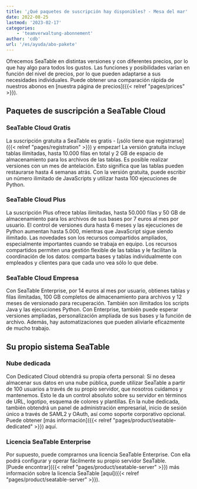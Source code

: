 ```yaml
---
title: '¿Qué paquetes de suscripción hay disponibles? - Mesa del mar'
date: 2022-08-25
lastmod: '2023-02-17'
categories:
    - 'teamverwaltung-abonnement'
author: 'cdb'
url: '/es/ayuda/abo-pakete'
---
```


Ofrecemos SeaTable en distintas versiones y con diferentes precios, por lo que hay algo para todos los gustos. Las funciones y posibilidades varían en función del nivel de precios, por lo que pueden adaptarse a sus necesidades individuales. Puede obtener una comparación rápida de nuestros abonos en [nuestra página de precios]({{< relref "pages/prices" >}}).

## Paquetes de suscripción a SeaTable Cloud

### SeaTable Cloud Gratis

La suscripción gratuita a SeaTable es gratis - [¡sólo tiene que registrarse]({{< relref "pages/registration" >}}) y empezar! La versión gratuita incluye tablas ilimitadas, hasta 10.000 filas en total y 2 GB de espacio de almacenamiento para los archivos de las tablas. Es posible realizar versiones con un mes de antelación. Esto significa que las tablas pueden restaurarse hasta 4 semanas atrás. Con la versión gratuita, puede escribir un número ilimitado de JavaScripts y utilizar hasta 100 ejecuciones de Python.

### SeaTable Cloud Plus

La suscripción Plus ofrece tablas ilimitadas, hasta 50.000 filas y 50 GB de almacenamiento para los archivos de sus bases por 7 euros al mes por usuario. El control de versiones dura hasta 6 meses y las ejecuciones de Python aumentan hasta 5.000, mientras que JavaScript sigue siendo ilimitado. Las novedades son los recursos compartidos ampliados, especialmente importantes cuando se trabaja en equipo. Los recursos compartidos permiten una gestión flexible de las tablas y le facilitan la coordinación de los datos: comparta bases y tablas individualmente con empleados y clientes para que cada uno vea sólo lo que debe.

### SeaTable Cloud Empresa

Con SeaTable Enterprise, por 14 euros al mes por usuario, obtienes tablas y filas ilimitadas, 100 GB completos de almacenamiento para archivos y 12 meses de versionado para recuperación. También son ilimitados los scripts Java y las ejecuciones Python. Con Enterprise, también puede esperar versiones ampliadas, personalización ampliada de sus bases y la función de archivo. Además, hay automatizaciones que pueden aliviarle eficazmente de mucho trabajo.

## Su propio sistema SeaTable

### Nube dedicada

Con Dedicated Cloud obtendrá su propia oferta personal: Si no desea almacenar sus datos en una nube pública, puede utilizar SeaTable a partir de 100 usuarios a través de su propio servidor, que nosotros cuidamos y mantenemos. Esto le da un control absoluto sobre su servidor en términos de URL, logotipo, esquema de colores y plantillas. En la nube dedicada, también obtendrá un panel de administración empresarial, inicio de sesión único a través de SAML2 y OAuth, así como soporte corporativo opcional. Puede obtener [más información]({{< relref "pages/product/seatable-dedicated" >}}) aquí.

### Licencia SeaTable Enterprise

Por supuesto, puede comprarnos una licencia SeaTable Enterprise. Con ella podrá configurar y operar fácilmente su propio servidor SeaTable.  
[Puede encontrar]({{< relref "pages/product/seatable-server" >}}) más información sobre la licencia SeaTable [aquí]({{< relref "pages/product/seatable-server" >}}).
